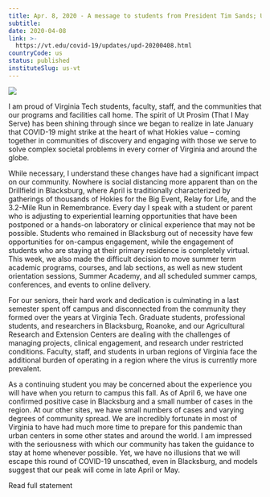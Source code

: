 ```yaml
---
title: Apr. 8, 2020 - A message to students from President Tim Sands; Updates and Notices
subtitle: 
date: 2020-04-08
link: >-
  https://vt.edu/covid-19/updates/upd-20200408.html
countryCode: us
status: published
instituteSlug: us-vt
---
```

![](https://assets.cms.vt.edu/favicon/favicon.ico)

I am proud of Virginia Tech students, faculty, staff, and the communities that our programs and facilities call home. The spirit of Ut Prosim (That I May Serve) has been shining through since we began to realize in late January that COVID-19 might strike at the heart of what Hokies value – coming together in communities of discovery and engaging with those we serve to solve complex societal problems in every corner of Virginia and around the globe.

While necessary, I understand these changes have had a significant impact on our community. Nowhere is social distancing more apparent than on the Drillfield in Blacksburg, where April is traditionally characterized by gatherings of thousands of Hokies for the Big Event, Relay for Life, and the 3.2-Mile Run in Remembrance. Every day I speak with a student or parent who is adjusting to experiential learning opportunities that have been postponed or a hands-on laboratory or clinical experience that may not be possible. Students who remained in Blacksburg out of necessity have few opportunities for on-campus engagement, while the engagement of students who are staying at their primary residence is completely virtual. This week, we also made the difficult decision to move summer term academic programs, courses, and lab sections, as well as new student orientation sessions, Summer Academy, and all scheduled summer camps, conferences, and events to online delivery.

For our seniors, their hard work and dedication is culminating in a last semester spent off campus and disconnected from the community they formed over the years at Virginia Tech. Graduate students, professional students, and researchers in Blacksburg, Roanoke, and our Agricultural Research and Extension Centers are dealing with the challenges of managing projects, clinical engagement, and research under restricted conditions. Faculty, staff, and students in urban regions of Virginia face the additional burden of operating in a region where the virus is currently more prevalent.

As a continuing student you may be concerned about the experience you will have when you return to campus this fall. As of April 6, we have one confirmed positive case in Blacksburg and a small number of cases in the region. At our other sites, we have small numbers of cases and varying degrees of community spread. We are incredibly fortunate in most of Virginia to have had much more time to prepare for this pandemic than urban centers in some other states and around the world. I am impressed with the seriousness with which our community has taken the guidance to stay at home whenever possible. Yet, we have no illusions that we will escape this round of COVID-19 unscathed, even in Blacksburg, and models suggest that our peak will come in late April or May.

Read full statement
